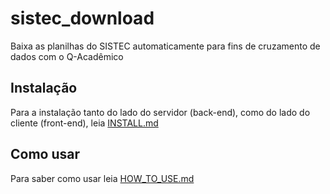 # sistec_download

Baixa as planilhas do SISTEC automaticamente para fins de cruzamento de dados com o Q-Acadêmico

## Instalação

Para a instalação tanto do lado do servidor (back-end), como do lado do cliente (front-end), leia [INSTALL.md](INSTALL.md)

## Como usar

Para saber como usar leia [HOW_TO_USE.md](HOW_TO_USE.md)

